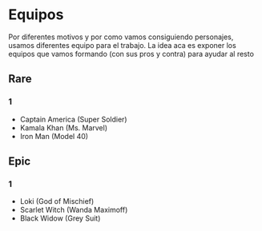 # Equipos

Por diferentes motivos y por como vamos consiguiendo personajes, usamos diferentes equipo para el trabajo. La idea aca es exponer los equipos que vamos formando (con sus pros y contra) para ayudar al resto

## Rare

### 1

- Captain America (Super Soldier)
- Kamala Khan (Ms. Marvel)
- Iron Man (Model 40)

## Epic

### 1

- Loki (God of Mischief)
- Scarlet Witch (Wanda Maximoff)
- Black Widow (Grey Suit)
